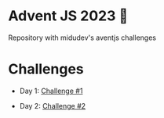 # Advent JS 2023 🎉

Repository with midudev's aventjs challenges

# Challenges

- Day 1: [Challenge #1](https://github.com/harguello92/advent-js-2023/tree/main/Challenge%20%231)

- Day 2: [Challenge #2](https://github.com/harguello92/advent-js-2023/tree/main/Challenge%20%231)
